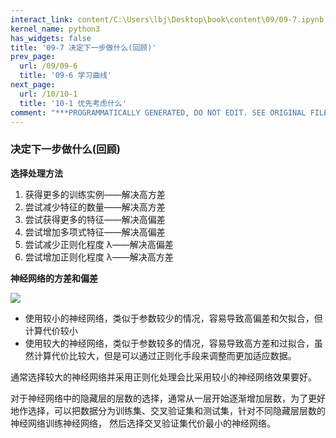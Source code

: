 ```yaml
---
interact_link: content/C:\Users\lbj\Desktop\book\content\09/09-7.ipynb
kernel_name: python3
has_widgets: false
title: '09-7 决定下一步做什么(回顾)'
prev_page:
  url: /09/09-6
  title: '09-6 学习曲线'
next_page:
  url: /10/10-1
  title: '10-1 优先考虑什么'
comment: "***PROGRAMMATICALLY GENERATED, DO NOT EDIT. SEE ORIGINAL FILES IN /content***"
---
```


### 决定下一步做什么(回顾)

**选择处理方法**

1. 获得更多的训练实例——解决高方差 
2. 尝试减少特征的数量——解决高方差 
3. 尝试获得更多的特征——解决高偏差 
4. 尝试增加多项式特征——解决高偏差 
5. 尝试减少正则化程度 λ——解决高偏差 
6. 尝试增加正则化程度 λ——解决高方差 

**神经网络的方差和偏差**

![](https://i.loli.net/2018/12/01/5c027421e8dd2.png)

+ 使用较小的神经网络，类似于参数较少的情况，容易导致高偏差和欠拟合，但计算代价较小
+ 使用较大的神经网络，类似于参数较多的情况，容易导致高方差和过拟合，虽然计算代价比较大，但是可以通过正则化手段来调整而更加适应数据。 

通常选择较大的神经网络并采用正则化处理会比采用较小的神经网络效果要好。 

对于神经网络中的隐藏层的层数的选择，通常从一层开始逐渐增加层数，为了更好地作选择，可以把数据分为训练集、交叉验证集和测试集，针对不同隐藏层层数的神经网络训练神经网络， 然后选择交叉验证集代价最小的神经网络。 
